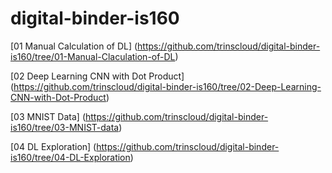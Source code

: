 # digital-binder-is160

[01 Manual Calculation of DL] (https://github.com/trinscloud/digital-binder-is160/tree/01-Manual-Claculation-of-DL)

[02 Deep Learning CNN with Dot Product] (https://github.com/trinscloud/digital-binder-is160/tree/02-Deep-Learning-CNN-with-Dot-Product)

[03 MNIST Data] (https://github.com/trinscloud/digital-binder-is160/tree/03-MNIST-data)

[04 DL Exploration] (https://github.com/trinscloud/digital-binder-is160/tree/04-DL-Exploration)







